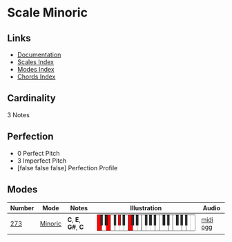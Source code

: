 # Scale Minoric

## Links

- [Documentation](index.md)
- [Scales Index](Scales.md)
- [Modes Index](Modes.md)
- [Chords Index](Chords.md)

## Cardinality

3 Notes

## Perfection

- 0 Perfect Pitch
- 3 Imperfect Pitch
- [false false false] Perfection Profile

## Modes

| Number | Mode | Notes | Illustration | Audio |
|--------|------|-------|--------------|-------|
| [273](https://ianring.com/musictheory/scales/273) | [Minoric](ModeMinoric.md) | **C**, **E**, **G#**, **C** | ![CNaturalMinoric](ModeCNaturalMinoric.png) | [midi](ModeCNaturalMinoric.mid) [ogg](ModeCNaturalMinoric.ogg) | 

